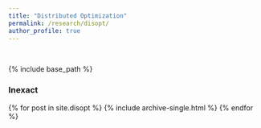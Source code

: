 ```yaml
---
title: "Distributed Optimization"
permalink: /research/disopt/
author_profile: true
---
```


<p>&nbsp;</p>

{% include base_path %}

### Inexact 

{% for post in site.disopt %}
  {% include archive-single.html %}
{% endfor %}

